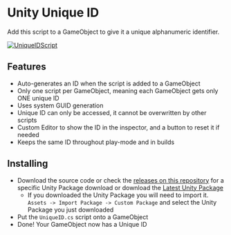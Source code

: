 # Unity Unique ID

Add this script to a GameObject to give it a unique alphanumeric identifier.

[![UniqueIDScript](https://i.gyazo.com/b6936eecfb699b6f35fa87cb1f9d2191.png)](https://gyazo.com/b6936eecfb699b6f35fa87cb1f9d2191)

## Features

- Auto-generates an ID when the script is added to a GameObject
- Only one script per GameObject, meaning each GameObject gets only ONE unique ID
- Uses system GUID generation
- Unique ID can only be accessed, it cannot be overwritten by other scripts
- Custom Editor to show the ID in the inspector, and a button to reset it if needed
- Keeps the same ID throughout play-mode and in builds

## Installing

- Download the source code or check the [releases on this repository](https://github.com/WSWhitehouse/Unity-Unique-ID/releases) for a specific Unity Package download or download the [Latest Unity Package](https://github.com/WSWhitehouse/Unity-Unique-ID/releases/latest)
  - If you downloaded the Unity Package you will need to import it. `Assets -> Import Package -> Custom Package` and select the Unity Package you just downloaded
- Put the `UniqueID.cs` script onto a GameObject
- Done! Your GameObject now has a Unique ID
